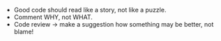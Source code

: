 * Good code should read like a story, not like a puzzle.
* Comment WHY, not WHAT.
* Code review -> make a suggestion how something may be better, not blame!
